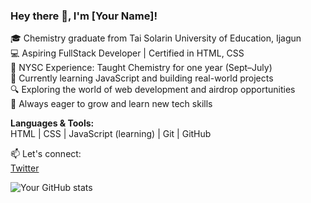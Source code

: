 ### Hey there 👋, I'm [Your Name]!

🎓 Chemistry graduate from Tai Solarin University of Education, Ijagun  
💻 Aspiring FullStack Developer | Certified in HTML, CSS  
🧪 NYSC Experience: Taught Chemistry for one year (Sept–July)  
🌱 Currently learning JavaScript and building real-world projects  
🔍 Exploring the world of web development and airdrop opportunities  
🚀 Always eager to grow and learn new tech skills  

**Languages & Tools:**  
HTML | CSS | JavaScript (learning) | Git | GitHub

📫 Let's connect:  
[Twitter](https://twitter.com/solarinmoreble)

![Your GitHub stats](https://github-readme-stats.vercel.app/api?username=solarin12&show_icons=true&theme=dracula)

<!---
Solarin12/Solarin12 is a ✨ special ✨ repository because its `README.md` (this file) appears on your GitHub profile.
You can click the Preview link to take a look at your changes.
--->
